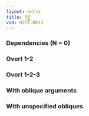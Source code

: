 ```yaml
---
layout: entry
title: དཀྱུ་
vid: Hill:0013
---
```

### Dependencies (N = 0)


### Overt 1-2


### Overt 1-2-3


### With oblique arguments


### With unspecified obliques
